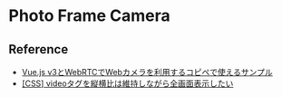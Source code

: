 # Photo Frame Camera

## Reference
- [Vue.js v3とWebRTCでWebカメラを利用するコピペで使えるサンプル](https://qiita.com/n0bisuke/items/1818d02929a7351ae54d)
- [[CSS] videoタグを縦横比は維持しながら全画面表示したい](https://migi.me/css/video-keep-aspect-fullscreen/)